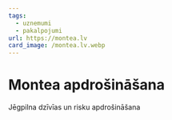 ```yaml
---
tags:
  - uznemumi
  - pakalpojumi
url: https://montea.lv
card_image: /montea.lv.webp
---
```


# Montea apdrošināšana

Jēgpilna dzīvīas un risku apdrošināšana
